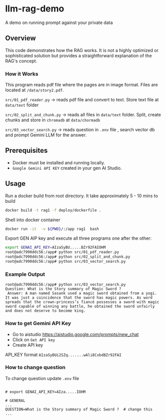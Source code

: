 # llm-rag-demo
A demo on running prompt against your private data

## Overview

This code demonstrates how the RAG works. It is not a highly optimized or sophisticated solution but provides a straightforward explanation of the RAG's concept.


### How it Works
This program reads pdf file where the pages are in image format. Files are located at `/data/story2.pdf`. 

`src/01_pdf_reader.py` -> reads pdf file and convert to text. Store text file at `data/text` folder

`src/02_split_and_chunk.py` -> reads all files in `data/text` folder. Split, create chunks and store in `chromadb` at `data/chormadb`

`src/03_vector_search.py` -> reads question in `.env` file , search vector db and prompt Gemini LLM for the answer.



## Prerequisites

- Docker must be installed and running locally.
- `Google Gemini API KEY` created in your gen AI Studio.

## Usage

Run a docker build from root directory. It take approximately 5 - 10 mins to build
```bash
docker build -t rag1 -f deploy/dockerfile .
```


Shell into docker container

```bash
docker run -it  -v ${PWD}/:/app rag1  bash
```


Export GEN AIP key and execute all three programs one after the other:

```bash
export GENAI_API_KEY=AIzaSyBU.....BZr92FAIOHM
root@adc7990ddc56:/app# python src/01_pdf_reader.py
root@adc7990ddc56:/app# python src/02_split_and_chunk.py
root@adc7990ddc56:/app# python src/03_vector_search.py
```

### Example Output

```
root@adc7990ddc56:/app# python src/03_vector_search.py
Question: What is the Story summary of Magic Sword ?
 Answer: A man named Sasank used a magic sword obtained from a yogi. It was just a coincidence that the sword has magic powers. As word spreads that the crown-princess’s fiancé possesses a sword with magic sword capable of winning any battle, he obtained the sword unfairly and does not deserve to become king.
```


### How to get Gemini API Key

- Go to aistudio https://aistudio.google.com/prompts/new_chat
- Click on `Get API key`
- Create API key

API_KEY format `AIzaSyBUi2SZq.......wAli8CxbdBZr92FAI`

### How to change question
To change question update `.env` file

```

# export GENAI_API_KEY=AIza.....IOHM

# GENERAL
...
QUESTION=What is the Story summary of Magic Sword ?  # change this
...
```
